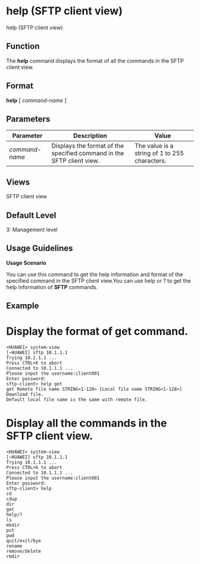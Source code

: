 help (SFTP client view)
=======================

help (SFTP client view)

Function
--------



The **help** command displays the format of all the commands in the SFTP client view.




Format
------

**help** [ *command-name* ]


Parameters
----------

| Parameter | Description | Value |
| --- | --- | --- |
| *command-name* | Displays the format of the specified command in the SFTP client view. | The value is a string of 1 to 255 characters. |



Views
-----

SFTP client view


Default Level
-------------

3: Management level


Usage Guidelines
----------------

**Usage Scenario**

You can use this command to get the help information and format of the specified command in the SFTP client view.You can use help or ? to get the help information of **SFTP** commands.


Example
-------

# Display the format of get command.
```
<HUAWEI> system-view
[~HUAWEI] sftp 10.1.1.1
Trying 10.1.1.1 ...
Press CTRL+K to abort
Connected to 10.1.1.1 ...
Please input the username:client001
Enter password:
sftp-client> help get
get Remote file name STRING<1-128> [Local file name STRING<1-128>]     Download file.    
Default local file name is the same with remote file.

```

# Display all the commands in the SFTP client view.
```
<HUAWEI> system-view
[~HUAWEI] sftp 10.1.1.1
Trying 10.1.1.1 ...
Press CTRL+K to abort
Connected to 10.1.1.1 ...
Please input the username:client001
Enter password:
sftp-client> help
cd 
cdup 
dir 
get 
help/? 
ls 
mkdir 
put 
pwd 
quit/exit/bye 
rename 
remove/delete 
rmdir

```